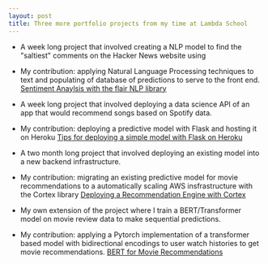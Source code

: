 ```yaml
---
layout: post
title: Three more portfolio projects from my time at Lambda School 
---
```

    
- A week long project that involved creating a NLP model to find the "saltiest" comments on the Hacker News website using
- My contribution: applying Natural Language Processing techniques to text and populating of database of predictions to serve to the front end. 
[Sentiment Anaylsis with the flair NLP library](https://medium.com/@rileymjones/sentiment-anaylsis-with-the-flair-nlp-library-cfe830bfd0f4) 

- A week long project that involved deploying a data science API of an app that would recommend songs based on Spotify data. 
- My contribution: deploying a predictive model with Flask and hosting it on Heroku 
[Tips for deploying a simple model with Flask on Heroku](https://medium.com/@rileymjones/tips-for-deploying-a-simple-model-with-flask-on-heroku-e2617cf71be0)

- A two month long project that involved deploying an existing model into a new backend infrastructure. 
- My contribution: migrating an existing predictive model for movie recommendations to a automatically scaling AWS insfrastructure with the Cortex library 
[Deploying a Recommendation Engine with Cortex](https://medium.com/@rileymjones/deploying-a-recommendation-engine-with-cortex-12aa9bca8498)

- My own extension of the project where I train a BERT/Transformer model on movie review data to make sequential predictions.
- My contribution: applying a Pytorch implementation of a transformer based model with bidirectional encodings to user watch histories to get movie recommendations. 
[BERT for Movie Recommendations](https://medium.com/@rileymjones/bert-for-movie-recommendations-d20d42f2a829)
